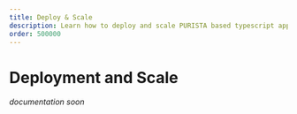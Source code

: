 ```yaml
---
title: Deploy & Scale
description: Learn how to deploy and scale PURISTA based typescript applications
order: 500000
---
```


# Deployment and Scale

_documentation soon_
